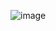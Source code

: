 ![image](https://user-images.githubusercontent.com/11890057/210197790-f10a0658-30ec-4a82-9491-49004ce31996.png)
